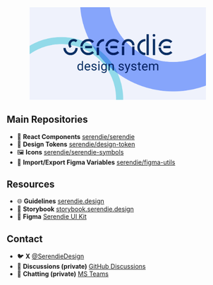 <div align='center'>
<img src="https://github.com/serendie/.github/blob/main/profile/kv.png" alt="sds key visual" width='400px'/>   
</div>

## Main Repositories

- 🧱 **React Components** [serendie/serendie](https://github.com/serendie/serendie)
- 📐 **Design Tokens** [serendie/design-token](https://github.com/serendie/design-token)
- 🖼️ **Icons** [serendie/serendie-symbols](https://github.com/serendie/serendie-symbols)
- 🧰 **Import/Export Figma Variables** [serendie/figma-utils](https://github.com/serendie/figma-utils)
   
## Resources

- 🌐 **Guidelines** [serendie.design](https://serendie.design)
- 📙 **Storybook** [storybook.serendie.design](https://storybook.serendie.design/)
- 🎨 **Figma** [Serendie UI Kit](https://www.figma.com/community/file/1433690846108785966/serendie-ui-kit)

## Contact

- 🐦️ **X** [@SerendieDesign](https://x.com/SerendieDesign)
- 🤝 **Discussions (private)** [GitHub Discussions](https://github.com/orgs/serendie/discussions)
- 💬 **Chatting (private)** [MS Teams](https://teams.microsoft.com/l/team/19%3ACZhxe0gHUo7G0d2KHtfTzPxauxH3lK_4WruQVWRWLFA1%40thread.tacv2/conversations?groupId=64fe7805-7354-4722-8e08-ae2b4ae60f20&tenantId=c5a75b62-4bff-4c96-a720-6621ce9978e5)
